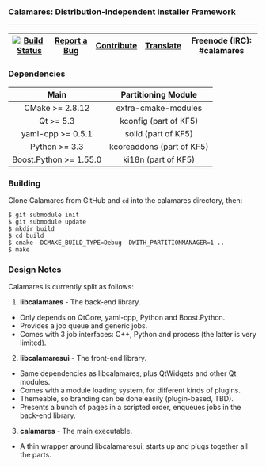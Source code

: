 ### Calamares: Distribution-Independent Installer Framework
---------

| [![Build Status](http://calamares.io/ci/buildStatus/icon?job=calamares-master)](http://calamares.io/ci/job/calamares-master/) | [Report a Bug](http://calamares.io/bugs/) | [Contribute](https://github.com/calamares/calamares/blob/master/HACKING.md) | [Translate](https://www.transifex.com/projects/p/calamares/) | Freenode (IRC): #calamares |
|:-----------------------------------------:|:--------------------------:|:--------------------------:|:--------------------------:|:--------------------------:|

### Dependencies
| Main | Partitioning Module |
|:----:|:-------------------:|
| CMake >= 2.8.12 | extra-cmake-modules |
| Qt >= 5.3 | kconfig (part of KF5) |
| yaml-cpp >= 0.5.1 | solid (part of KF5) |
| Python >= 3.3 | kcoreaddons (part of KF5) |
| Boost.Python >= 1.55.0 | ki18n (part of KF5) |

### Building
Clone Calamares from GitHub and `cd` into the calamares directory, then:
```
$ git submodule init
$ git submodule update
$ mkdir build
$ cd build
$ cmake -DCMAKE_BUILD_TYPE=Debug -DWITH_PARTITIONMANAGER=1 ..
$ make
```

### Design Notes
Calamares is currently split as follows:
 1. __libcalamares__ - The back-end library.
   * Only depends on QtCore, yaml-cpp, Python and Boost.Python.
   * Provides a job queue and generic jobs.
   * Comes with 3 job interfaces: C++, Python and process (the latter is very limited).
 2. __libcalamaresui__ - The front-end library.
   * Same dependencies as libcalamares, plus QtWidgets and other Qt modules.
   * Comes with a module loading system, for different kinds of plugins.
   * Themeable, so branding can be done easily (plugin-based, TBD).
   * Presents a bunch of pages in a scripted order, enqueues jobs in the back-end library.
 3. __calamares__ - The main executable.
   * A thin wrapper around libcalamaresui; starts up and plugs together all the parts.

